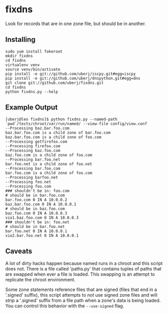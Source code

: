fixdns
======

Look for records that are in one zone file, but should be in another.

Installing
----------
```
sudo yum install fakeroot
mkdir fixdns
cd fixdns
virtualenv venv
source venv/bin/activate
pip install -e git://github.com/uberj/iscpy.git#egg=iscpy
pip install -e git://github.com/uberj/dnspython.git#egg=dns
git clone git://github.com/uberj/fixdns.git
cd fixdns
python fixdns.py --help
```

Example Output
--------------
```
[uberj@leo fixdns]$ python fixdns.py --named-path `pwd`/tests/chroot/var/run/named/ --view-file config/view.conf
--Processing baz.bar.foo.com
baz.bar.foo.com is a child zone of bar.foo.com
baz.bar.foo.com is a child zone of foo.com
--Processing getfirefox.com
--Processing firefox.com
--Processing baz.foo.com
baz.foo.com is a child zone of foo.com
--Processing bar.foo.net
bar.foo.net is a child zone of foo.net
--Processing bar.foo.com
bar.foo.com is a child zone of foo.com
--Processing barfoo.net
--Processing foo.net
--Processing foo.com
### shouldn't be in: foo.com
# should be in bar.foo.com
bar.foo.com 0 IN A 10.0.0.2
baz.bar.foo.com 0 IN A 10.0.0.1
# should be in baz.foo.com
baz.foo.com 0 IN A 10.0.0.3
vio1.baz.foo.com 0 IN A 10.0.0.3
### shouldn't be in: foo.net
# should be in bar.foo.net
bar.foo.net 0 IN A 10.0.0.1
vio2.bar.foo.net 0 IN A 10.0.0.1
```

Caveats
-------
A lot of dirty hacks happen because named runs in a chroot and this script does
not. There is a file called 'paths.py' that contains tuples of paths that are
swapped when ever a file is loaded. This swapping is an attempt to replicate
the chroot environment.

Some zone statements reference files that are signed (files that end in a
'.signed' suffix), this script attempts to *not* use signed zone files and will
strip a '.signed' suffix from a file path when a zone's data is being loaded.
You can control this behavior with the `--use-signed` flag.
